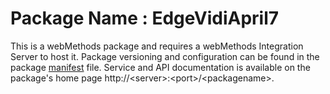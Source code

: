 # Package Name : EdgeVidiApril7
This is a webMethods package and requires a webMethods Integration Server to host it. Package versioning and configuration can be found in the package [manifest](./EdgeVidiApril7/manifest.v3) file. Service and API documentation is available on the package's home page http://&lt;server&gt;:&lt;port&gt;/&lt;packagename>.